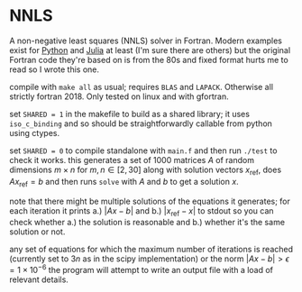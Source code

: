 # NNLS #

A non-negative least squares (NNLS) solver in Fortran. Modern examples exist for [Python](https://docs.scipy.org/doc/scipy/reference/generated/scipy.optimize.nnls.html) and [Julia](https://github.com/rdeits/NNLS.jl) at least (I'm sure there are others) but the original Fortran code they're based on is from the 80s and fixed format hurts me to read so I wrote this one.

compile with `make all` as usual; requires `BLAS` and `LAPACK`. Otherwise all strictly fortran 2018. Only tested on linux and with gfortran.

set `SHARED = 1` in the makefile to build as a shared library; it uses `iso_c_binding` and so should be straightforwardly callable from python using ctypes.

set `SHARED = 0` to compile standalone with `main.f` and then run `./test` to check it works.
this generates a set of 1000 matrices $A$ of random dimensions $`m \times n \text{ for } m, n \in [2, 30] `$ along with solution vectors $`x_{\text{ref}}`$, does $`A x_{\text{ref}} = b`$ and then runs `solve` with $A$ and $b$ to get a solution $x$.

note that there might be multiple solutions of the equations it generates; for each iteration it prints a.) $`\left|Ax - b\right|`$ and b.) $`\left|x_{\text{ref}} - x\right|`$ to stdout so you can check whether a.) the solution is reasonable and b.) whether it's the same solution or not.

any set of equations for which the maximum number of iterations is reached (currently set to $3n$ as in the scipy implementation) or the norm $\left|Ax - b\right| > \epsilon = 1\times10^{-6}$ the program will attempt to write an output file with a load of relevant details.
